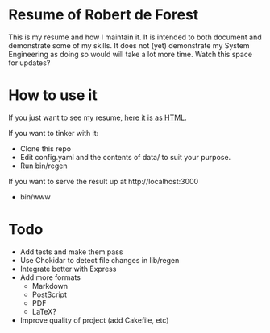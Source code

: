 # Resume of Robert de Forest

This is my resume and how I maintain it. It is intended to both document and
demonstrate some of my skills. It does not (yet) demonstrate my System
Engineering as doing so would will take a lot more time. Watch this space for
updates?

# How to use it

If you just want to see my resume, [here it is as HTML](http://htmlpreview.github.io/?https://github.com/rdeforest/resume/blob/master/public/resume.html).

If you want to tinker with it:

- Clone this repo
- Edit config.yaml and the contents of data/ to suit your purpose.
- Run bin/regen

If you want to serve the result up at http://localhost:3000

- bin/www

# Todo

- Add tests and make them pass
- Use Chokidar to detect file changes in lib/regen
- Integrate better with Express
- Add more formats
  - Markdown
  - PostScript
  - PDF
  - LaTeX?
- Improve quality of project (add Cakefile, etc)

